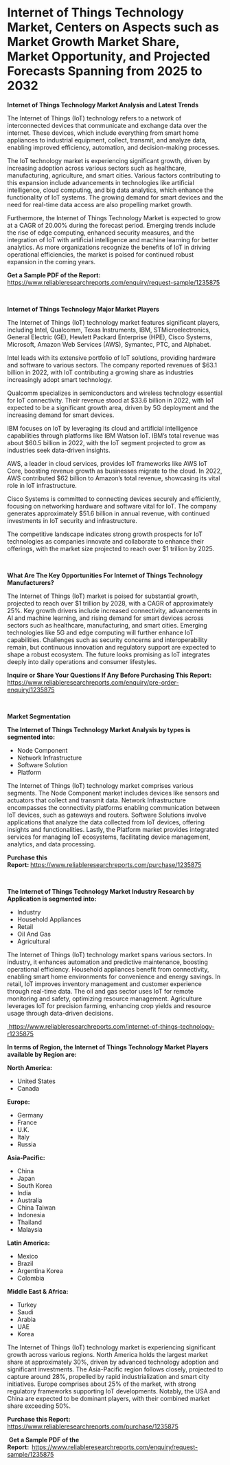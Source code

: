 <p><h1>Internet of Things Technology Market, Centers on Aspects such as Market Growth Market Share, Market Opportunity, and Projected Forecasts Spanning from 2025 to 2032</h1></p><p><strong>Internet of Things Technology Market Analysis and Latest Trends</strong></p>
<p><p>The Internet of Things (IoT) technology refers to a network of interconnected devices that communicate and exchange data over the internet. These devices, which include everything from smart home appliances to industrial equipment, collect, transmit, and analyze data, enabling improved efficiency, automation, and decision-making processes.</p><p>The IoT technology market is experiencing significant growth, driven by increasing adoption across various sectors such as healthcare, manufacturing, agriculture, and smart cities. Various factors contributing to this expansion include advancements in technologies like artificial intelligence, cloud computing, and big data analytics, which enhance the functionality of IoT systems. The growing demand for smart devices and the need for real-time data access are also propelling market growth.</p><p>Furthermore, the Internet of Things Technology Market is expected to grow at a CAGR of 20.00% during the forecast period. Emerging trends include the rise of edge computing, enhanced security measures, and the integration of IoT with artificial intelligence and machine learning for better analytics. As more organizations recognize the benefits of IoT in driving operational efficiencies, the market is poised for continued robust expansion in the coming years.</p></p>
<p><strong>Get a Sample PDF of the Report:&nbsp;</strong> <a href="https://www.reliableresearchreports.com/enquiry/request-sample/1235875?utm_campaign=117&utm_medium=2&utm_source=Github&utm_content=ia&utm_term=19042025&utm_id=internet-of-things-technology">https://www.reliableresearchreports.com/enquiry/request-sample/1235875</a></p>
<p>&nbsp;</p>
<p><strong>Internet of Things Technology Major Market Players</strong></p>
<p><p>The Internet of Things (IoT) technology market features significant players, including Intel, Qualcomm, Texas Instruments, IBM, STMicroelectronics, General Electric (GE), Hewlett Packard Enterprise (HPE), Cisco Systems, Microsoft, Amazon Web Services (AWS), Symantec, PTC, and Alphabet. </p><p>Intel leads with its extensive portfolio of IoT solutions, providing hardware and software to various sectors. The company reported revenues of $63.1 billion in 2022, with IoT contributing a growing share as industries increasingly adopt smart technology.</p><p>Qualcomm specializes in semiconductors and wireless technology essential for IoT connectivity. Their revenue stood at $33.6 billion in 2022, with IoT expected to be a significant growth area, driven by 5G deployment and the increasing demand for smart devices.</p><p>IBM focuses on IoT by leveraging its cloud and artificial intelligence capabilities through platforms like IBM Watson IoT. IBM’s total revenue was about $60.5 billion in 2022, with the IoT segment projected to grow as industries seek data-driven insights.</p><p>AWS, a leader in cloud services, provides IoT frameworks like AWS IoT Core, boosting revenue growth as businesses migrate to the cloud. In 2022, AWS contributed $62 billion to Amazon’s total revenue, showcasing its vital role in IoT infrastructure.</p><p>Cisco Systems is committed to connecting devices securely and efficiently, focusing on networking hardware and software vital for IoT. The company generates approximately $51.6 billion in annual revenue, with continued investments in IoT security and infrastructure.</p><p>The competitive landscape indicates strong growth prospects for IoT technologies as companies innovate and collaborate to enhance their offerings, with the market size projected to reach over $1 trillion by 2025.</p></p>
<p>&nbsp;</p>
<p><strong>What Are The Key Opportunities For Internet of Things Technology Manufacturers?</strong></p>
<p><p>The Internet of Things (IoT) market is poised for substantial growth, projected to reach over $1 trillion by 2028, with a CAGR of approximately 25%. Key growth drivers include increased connectivity, advancements in AI and machine learning, and rising demand for smart devices across sectors such as healthcare, manufacturing, and smart cities. Emerging technologies like 5G and edge computing will further enhance IoT capabilities. Challenges such as security concerns and interoperability remain, but continuous innovation and regulatory support are expected to shape a robust ecosystem. The future looks promising as IoT integrates deeply into daily operations and consumer lifestyles.</p></p>
<p><strong>Inquire or Share Your Questions If Any Before Purchasing This Report:</strong> <a href="https://www.reliableresearchreports.com/enquiry/pre-order-enquiry/1235875?utm_campaign=117&utm_medium=2&utm_source=Github&utm_content=ia&utm_term=19042025&utm_id=internet-of-things-technology">https://www.reliableresearchreports.com/enquiry/pre-order-enquiry/1235875</a></p>
<p>&nbsp;</p>
<p><strong>Market Segmentation</strong></p>
<p><strong>The Internet of Things Technology Market Analysis by types is segmented into:</strong></p>
<p><ul><li>Node Component</li><li>Network Infrastructure</li><li>Software Solution</li><li>Platform</li></ul></p>
<p><p>The Internet of Things (IoT) technology market comprises various segments. The Node Component market includes devices like sensors and actuators that collect and transmit data. Network Infrastructure encompasses the connectivity platforms enabling communication between IoT devices, such as gateways and routers. Software Solutions involve applications that analyze the data collected from IoT devices, offering insights and functionalities. Lastly, the Platform market provides integrated services for managing IoT ecosystems, facilitating device management, analytics, and data processing.</p></p>
<p><strong>Purchase this Report:&nbsp;</strong><a href="https://www.reliableresearchreports.com/purchase/1235875?utm_campaign=117&utm_medium=2&utm_source=Github&utm_content=ia&utm_term=19042025&utm_id=internet-of-things-technology">https://www.reliableresearchreports.com/purchase/1235875</a></p>
<p>&nbsp;</p>
<p><strong>The Internet of Things Technology Market Industry Research by Application is segmented into:</strong></p>
<p><ul><li>Industry</li><li>Household Appliances</li><li>Retail</li><li>Oil And Gas</li><li>Agricultural</li></ul></p>
<p><p>The Internet of Things (IoT) technology market spans various sectors. In industry, it enhances automation and predictive maintenance, boosting operational efficiency. Household appliances benefit from connectivity, enabling smart home environments for convenience and energy savings. In retail, IoT improves inventory management and customer experience through real-time data. The oil and gas sector uses IoT for remote monitoring and safety, optimizing resource management. Agriculture leverages IoT for precision farming, enhancing crop yields and resource usage through data-driven decisions.</p></p>
<p><a href="https://www.reliableresearchreports.com/internet-of-things-technology-r1235875?utm_campaign=117&utm_medium=2&utm_source=Github&utm_content=ia&utm_term=19042025&utm_id=internet-of-things-technology">&nbsp;https://www.reliableresearchreports.com/internet-of-things-technology-r1235875</a></p>
<p><strong>In terms of Region, the Internet of Things Technology Market Players available by Region are:</strong></p>
<p>
    <p> <strong> North America: </strong>
        <ul>
            <li>United States</li>
            <li>Canada</li>
        </ul>
        </p> 
    <p> <strong> Europe: </strong>
        <ul>
            <li>Germany</li>
            <li>France</li>
            <li>U.K.</li>
            <li>Italy</li>
            <li>Russia</li>
        </ul>
        </p> 
    <p> <strong> Asia-Pacific: </strong>
        <ul>
            <li>China</li>
            <li>Japan</li>
            <li>South Korea</li>
            <li>India</li>
            <li>Australia</li>
            <li>China Taiwan</li>
            <li>Indonesia</li>
            <li>Thailand</li>
            <li>Malaysia</li>
        </ul>
        </p> 
    <p> <strong> Latin America: </strong>
        <ul>
            <li>Mexico</li>
            <li>Brazil</li>
            <li>Argentina Korea</li>
            <li>Colombia</li>
        </ul>
        </p> 
    <p> <strong> Middle East & Africa: </strong>
        <ul>
            <li>Turkey</li>
            <li>Saudi</li>
            <li>Arabia</li>
            <li>UAE</li>
            <li>Korea</li>
        </ul>
    </p>
    </p>
<p><p>The Internet of Things (IoT) technology market is experiencing significant growth across various regions. North America holds the largest market share at approximately 30%, driven by advanced technology adoption and significant investments. The Asia-Pacific region follows closely, projected to capture around 28%, propelled by rapid industrialization and smart city initiatives. Europe comprises about 25% of the market, with strong regulatory frameworks supporting IoT developments. Notably, the USA and China are expected to be dominant players, with their combined market share exceeding 50%.</p></p>
<p><strong>Purchase this Report: </strong><a href="https://www.reliableresearchreports.com/purchase/1235875?utm_campaign=117&utm_medium=2&utm_source=Github&utm_content=ia&utm_term=19042025&utm_id=internet-of-things-technology">https://www.reliableresearchreports.com/purchase/1235875</a></p>
<p>&nbsp;<strong>Get a Sample PDF of the Report:&nbsp;&nbsp;</strong><a href="https://www.reliableresearchreports.com/enquiry/request-sample/1235875?utm_campaign=117&utm_medium=2&utm_source=Github&utm_content=ia&utm_term=19042025&utm_id=internet-of-things-technology">https://www.reliableresearchreports.com/enquiry/request-sample/1235875</a></p>
<p><strong></strong></p>
<p><p></p><p></p><p></p></p>